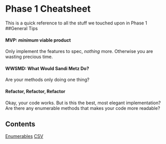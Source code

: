 Phase 1 Cheatsheet
=================
This is a quick reference to all the stuff we touched upon in Phase 1
##General Tips
#### MVP: *minimum* viable product
Only implement the features to spec, *nothing* more. Otherwise you are wasting precious time.
#### WWSMD: What Would Sandi Metz Do?
Are your methods only doing one thing?
#### Refactor, Refactor, Refactor
Okay, your code works. But is this the best, most elegant implementation? Are there any enumerable methods that makes your code more readable?

## Contents
[Enumerables](https://github.com/tonyta/Phase_1_Reference/Enumerables.md)
[CSV](https://github.com/tonyta/Phase_1_Reference/CSV.md)
